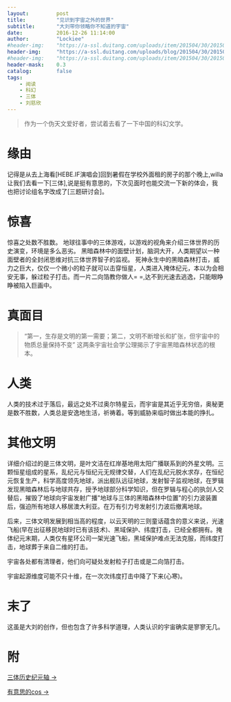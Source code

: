 ```yaml
---
layout:     	post
title:      	"见识到宇宙之外的世界"
subtitle:   	"大刘带你领略你不知道的宇宙"
date:       	2016-12-26 11:14:00
author:     	"Lockiee"
#header-img: 	"https://a-ssl.duitang.com/uploads/item/201504/30/20150430191024_aShGM.jpeg"
header-img: 	"https://a-ssl.duitang.com/uploads/blog/201504/30/20150430002913_JMQtW.jpeg"
#header-img: 	"https://a-ssl.duitang.com/uploads/item/201504/30/20150430191431_PHySw.jpeg"
header-mask: 	0.3
catalog:    	false
tags:
    - 阅读
    - 科幻
    - 三体
    - 刘慈欣
---
```



> 作为一个伪天文爱好者，尝试着去看了一下中国的科幻文学。

# 缘由
记得是从去上海看[HEBE.IF演唱会]回到暑假在学校外面租的房子的那个晚上,willa让我们去看一下[三体],说是挺有意思的，下次见面时也能交流一下新的体会，我也把讨论组名字改成了[三题研讨会]。

# 惊喜
惊喜之处数不胜数。
地球往事中的三体游戏，以游戏的视角来介绍三体世界的历史演变，环境是多么恶劣。
黑暗森林中的面壁计划，脑洞大开，人类期望以一种面壁者的全封闭思维对抗三体世界智子的监视。
死神永生中的黑暗森林打击，威力之巨大，仅仅一个微小的粒子就可以击穿恒星，人类进入掩体纪元，本以为会相安无事，躲过粒子打击。而一片二向箔教你做人= =,达不到光速去逃逸，只能眼睁睁被陷入巨画中。



# 真面目
> “第一，生存是文明的第一需要；第二，文明不断增长和扩张，但宇宙中的物质总量保持不变”
这两条宇宙社会学公理揭示了宇宙黑暗森林状态的根本。

# 人类
人类的技术过于落后，最远之处不过奥尔特星云，而宇宙是其近乎无穷倍，奥秘更是数不胜数，人类总是安逸地生活，祈祷着。等到威胁来临时做出本能的挣扎。

# 其他文明
详细介绍过的是三体文明，是叶文洁在红岸基地用太阳广播联系到的外星文明。三颗恒星组成的星系，乱纪元与恒纪元无规律交替，人们在乱纪元脱水求存，在恒纪元恢复生产，科学高度领先地球，派出舰队远征地球，发射智子监视地球，在罗辑发现黑暗森林后与地球共存，授予地球部分科学知识，但在罗辑与程心的执剑人交替后，摧毁了地球向宇宙发射广播"地球与三体的黑暗森林中位置"的引力波装置后，强迫所有地球人移居澳大利亚。在万有引力号发射引力波后撤离地球。

后来，三体文明发展到相当高的程度，以云天明的三则童话蕴含的意义来说，光速飞船(早在出征移民地球时已有该技术)、黑域保护、纬度打击，已经全都拥有。掩体纪元末期，人类仅有星环公司一架光速飞船，黑域保护难点无法克服，而纬度打击，地球葬于来自二维的打击。

宇宙各处都有清理者，他们向可疑处发射粒子打击或是二向箔打击。

宇宙起源维度可能不只十维，在一次次纬度打击中降了下来(心寒)。

# 末了
这虽是大刘的创作，但也包含了许多科学道理，人类认识的宇宙确实是寥寥无几。

# 附
[三体历史纪元轴 → ](http://img.blog.csdn.net/20161226101836616?watermark/2/text/aHR0cDovL2Jsb2cuY3Nkbi5uZXQvenp6Zm9y/font/5a6L5L2T/fontsize/400/fill/I0JBQkFCMA==/dissolve/70/gravity/SouthEast)

[有意思的cos ->](http://ww1.sinaimg.cn/mw690/a8ba1334gw1ep37t3xi12j20jgi6je84.jpg)